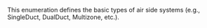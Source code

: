 ﻿This enumeration defines the basic types of air side systems (e.g., SingleDuct, DualDuct, Multizone, etc.).

